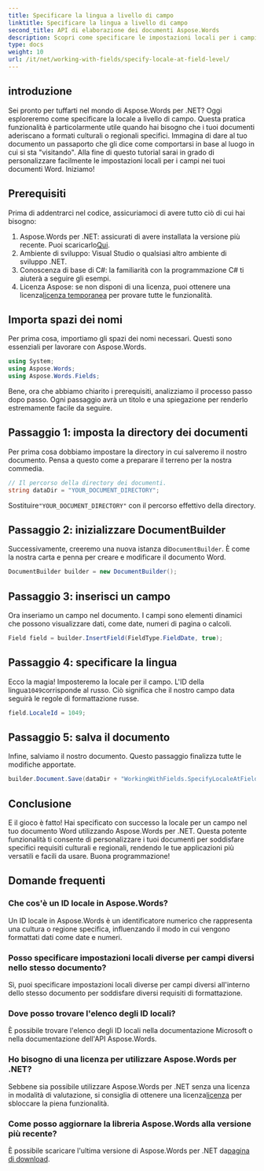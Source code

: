 ```yaml
---
title: Specificare la lingua a livello di campo
linktitle: Specificare la lingua a livello di campo
second_title: API di elaborazione dei documenti Aspose.Words
description: Scopri come specificare le impostazioni locali per i campi nei documenti di Word utilizzando Aspose.Words per .NET. Segui la nostra guida per personalizzare facilmente la formattazione del tuo documento.
type: docs
weight: 10
url: /it/net/working-with-fields/specify-locale-at-field-level/
---
```

## introduzione

Sei pronto per tuffarti nel mondo di Aspose.Words per .NET? Oggi esploreremo come specificare la locale a livello di campo. Questa pratica funzionalità è particolarmente utile quando hai bisogno che i tuoi documenti aderiscano a formati culturali o regionali specifici. Immagina di dare al tuo documento un passaporto che gli dice come comportarsi in base al luogo in cui si sta "visitando". Alla fine di questo tutorial sarai in grado di personalizzare facilmente le impostazioni locali per i campi nei tuoi documenti Word. Iniziamo!

## Prerequisiti

Prima di addentrarci nel codice, assicuriamoci di avere tutto ciò di cui hai bisogno:

1.  Aspose.Words per .NET: assicurati di avere installata la versione più recente. Puoi scaricarlo[Qui](https://releases.aspose.com/words/net/).
2. Ambiente di sviluppo: Visual Studio o qualsiasi altro ambiente di sviluppo .NET.
3. Conoscenza di base di C#: la familiarità con la programmazione C# ti aiuterà a seguire gli esempi.
4. Licenza Aspose: se non disponi di una licenza, puoi ottenere una licenza[licenza temporanea](https://purchase.aspose.com/temporary-license/) per provare tutte le funzionalità.

## Importa spazi dei nomi

Per prima cosa, importiamo gli spazi dei nomi necessari. Questi sono essenziali per lavorare con Aspose.Words.

```csharp
using System;
using Aspose.Words;
using Aspose.Words.Fields;
```

Bene, ora che abbiamo chiarito i prerequisiti, analizziamo il processo passo dopo passo. Ogni passaggio avrà un titolo e una spiegazione per renderlo estremamente facile da seguire.

## Passaggio 1: imposta la directory dei documenti

Per prima cosa dobbiamo impostare la directory in cui salveremo il nostro documento. Pensa a questo come a preparare il terreno per la nostra commedia.

```csharp
// Il percorso della directory dei documenti.
string dataDir = "YOUR_DOCUMENT_DIRECTORY";
```

 Sostituire`"YOUR_DOCUMENT_DIRECTORY"` con il percorso effettivo della directory.

## Passaggio 2: inizializzare DocumentBuilder

 Successivamente, creeremo una nuova istanza di`DocumentBuilder`. È come la nostra carta e penna per creare e modificare il documento Word.

```csharp
DocumentBuilder builder = new DocumentBuilder();
```

## Passaggio 3: inserisci un campo

Ora inseriamo un campo nel documento. I campi sono elementi dinamici che possono visualizzare dati, come date, numeri di pagina o calcoli.

```csharp
Field field = builder.InsertField(FieldType.FieldDate, true);
```

## Passaggio 4: specificare la lingua

 Ecco la magia! Imposteremo la locale per il campo. L'ID della lingua`1049`corrisponde al russo. Ciò significa che il nostro campo data seguirà le regole di formattazione russe.

```csharp
field.LocaleId = 1049;
```

## Passaggio 5: salva il documento

Infine, salviamo il nostro documento. Questo passaggio finalizza tutte le modifiche apportate.

```csharp
builder.Document.Save(dataDir + "WorkingWithFields.SpecifyLocaleAtFieldLevel.docx");
```

## Conclusione

E il gioco è fatto! Hai specificato con successo la locale per un campo nel tuo documento Word utilizzando Aspose.Words per .NET. Questa potente funzionalità ti consente di personalizzare i tuoi documenti per soddisfare specifici requisiti culturali e regionali, rendendo le tue applicazioni più versatili e facili da usare. Buona programmazione!

## Domande frequenti

### Che cos'è un ID locale in Aspose.Words?

Un ID locale in Aspose.Words è un identificatore numerico che rappresenta una cultura o regione specifica, influenzando il modo in cui vengono formattati dati come date e numeri.

### Posso specificare impostazioni locali diverse per campi diversi nello stesso documento?

Sì, puoi specificare impostazioni locali diverse per campi diversi all'interno dello stesso documento per soddisfare diversi requisiti di formattazione.

### Dove posso trovare l'elenco degli ID locali?

È possibile trovare l'elenco degli ID locali nella documentazione Microsoft o nella documentazione dell'API Aspose.Words.

### Ho bisogno di una licenza per utilizzare Aspose.Words per .NET?

 Sebbene sia possibile utilizzare Aspose.Words per .NET senza una licenza in modalità di valutazione, si consiglia di ottenere una licenza[licenza](https://purchase.aspose.com/buy) per sbloccare la piena funzionalità.

### Come posso aggiornare la libreria Aspose.Words alla versione più recente?

 È possibile scaricare l'ultima versione di Aspose.Words per .NET da[pagina di download](https://releases.aspose.com/words/net/).